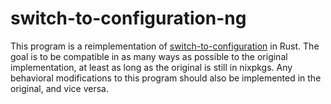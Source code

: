 # switch-to-configuration-ng

This program is a reimplementation of [switch-to-configuration](/nixos/modules/system/activation/switch-to-configuration.pl) in Rust. The goal is to be compatible in as many ways as possible to the original implementation, at least as long as the original is still in nixpkgs. Any behavioral modifications to this program should also be implemented in the original, and vice versa.

